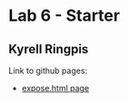 # Lab 6 - Starter

## Kyrell Ringpis

Link to github pages:
- [expose.html page](https://kyrellr.github.io/Lab6_Starter/)
